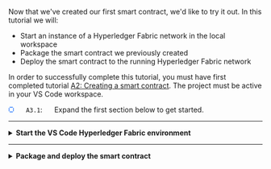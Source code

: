 Now that we've created our first smart contract, we'd like to try it out. In this tutorial we will:

* Start an instance of a Hyperledger Fabric network in the local workspace
* Package the smart contract we previously created
* Deploy the smart contract to the running Hyperledger Fabric network

In order to successfully complete this tutorial, you must have first completed tutorial <a href='./a2.md'>A2: Creating a smart contract</a>. The project must be active in your VS Code workspace.

<img src="./images/bullet.png" alt="[]"></img> &nbsp;&nbsp;&nbsp;&nbsp; `A3.1`: &nbsp;&nbsp;&nbsp;&nbsp;
Expand the first section below to get started.


---
<details>
<summary><b>Start the VS Code Hyperledger Fabric environment</b></summary>

<img src="./images/bullet.png" alt="[]"></img> &nbsp;&nbsp;&nbsp;&nbsp; `A3.2`: &nbsp;&nbsp;&nbsp;&nbsp;
Click on the IBM Blockchain Platform icon in the activity bar to show the blockchain side bar.

<img src="./images/a2.2-a3.2.png" alt="IBM Blockchain Platform side bar"></img>

<br><h3 align='left'>The Fabric Environments view</h3>

The IBM Blockchain Platform VS Code Extension helps you test your smart contracts in a Hyperledger Fabric network. The extension comes with a pre-configured one organization network that runs on your local machine ("1 Org Local Fabric"). You can connect to remote networks too; we will do this in a later tutorial.

The available networks are shown in the Fabric Environments view.

<img src="./images/a3.3.1.png" alt="Fabric Environments view"></img>

If you do not have a "1 Org Local Fabric" environment, then click *+ Add local or remote environment* to create the environment. If creating the environment, click *Create new from template* and click *1 Org template*. Enter "1 Org local Fabric" as the name, and when you press *enter* the environment will start which may take up to 5 minutes.

We'll see later how this view also allows you to configure more realistic networks that also run entirely on your local machine. This allows you to check that your smart contract is functionally correct before you move to a more complex distributed network configuration. 

The required Hyperledger Fabric components are automatically downloaded and started when you select it.

<img src="./images/bullet.png" alt="[]"></img> `A3.3`: &nbsp;&nbsp;&nbsp;&nbsp;
In the Fabric Environments view, click "*1 Org Local Fabric  O  (click to start)*"

This will download and start the embedded instance of Hyperledger Fabric, and may take up to five minutes to complete.

<img src="./images/a3.3.2.png" alt="Local Fabric starting"></img>

When Hyperledger Fabric has fully initialized, the view will change to show the channels, nodes and organizations in the local environment. You may need to click on the environment to see the details.

<img src="./images/a3.3.3.png" alt="Local Fabric started"></img>

Each of these elements tells you what's configured in the connected environment:
* **Channels** define the scope of each network, and form one method of choosing how organizations share data. Deployed smart contracts that are available to the network will show under channels. We will look at channels in a later tutorial.
* **Nodes** are the Hyperledger Fabric components that make the system work. There are three types of nodes:
   * Peers which host ledgers and execute smart contracts
   * Orderers which assert transaction order and distribute blocks to peers
   * Certificate authorities which provide the means of identifying users and organizations on the network
* **Organizations** are the members of the blockchain network. Each organization will consist of many different users and types of users.


   > <br>
   > For more about the components that make up a Hyperledger Fabric network, see the <a href="https://hyperledger-fabric.readthedocs.io/en/latest/key_concepts.html">Hyperledger Fabric documentation</a>.
   > <br>&nbsp;
   
If you expand the various sections you'll see the various defaults for each of these elements:

* Three **nodes**: a single peer called *Org1 Peer*, an ordering node called *Orderer* and a certificate authority called *Org1 CA*.
* Two **organizations**, with identifiers of 'OrdererMSP' and 'Org1MSP'. The former will own the orderer and the latter the peer; it is good practice to use separate organizations for orderer nodes and peers.
* There is a single default network **channel** called *mychannel*.
* By default there are no **smart contracts** deployed to the channel.



<img src="./images/a3.3.4.png" alt="Local Fabric defaults"></img>

> <br>
   > <b>Starting again?</b>
   > <br> If you ever need to start with a new Hyperledger Fabric instance, hover over the Fabric Environments view, click the ellipsis ('...') and select 'Teardown Fabric Environment'. Use with caution: this will completely wipe the Hyperledger Fabric instance and anything deployed to it. Development files in your workspace (e.g. smart contract projects) will remain.
   > <br>&nbsp;

<img src="./images/bullet.png" alt="[]"></img> &nbsp;&nbsp;&nbsp;&nbsp; `A3.4`: &nbsp;&nbsp;&nbsp;&nbsp;
Expand the next section of the tutorial to continue.

</details>

---

<details>
<summary><b>Package and deploy the smart contract</b></summary>


We will now package and deploy our smart contract into the local environment. The VS Code extension has a simplified version of the process to deploy a smart contract and the default options provided work well for for simple projects such as this demo-contract.

> <br>
   > <b>Want to know more?</b><br>For more about smart contract packages (chaincode) and the lifecycle, check out the <a href="https://hyperledger-fabric.readthedocs.io/en/latest/chaincode_lifecycle.html">Hyperledger Fabric documentation</a>.
   > <br>&nbsp;

<img src="./images/bullet.png" alt="[]"></img> &nbsp;&nbsp;&nbsp;&nbsp; `A3.5`: &nbsp;&nbsp;&nbsp;&nbsp;
Move the mouse over the title bar of the Smart Contracts view, click the "..." that appears and select "Package Open Project".

<img src="./images/a3.5.png" alt="Package Open Project"></img>

The Smart Contracts view will be updated to show the new package.

<img src="./images/a3.5.1.png" alt="Smart contract packages"></img>

<img src="./images/bullet.png" alt="[]"></img> &nbsp;&nbsp;&nbsp;&nbsp; `A3.6`: &nbsp;&nbsp;&nbsp;&nbsp;
In the Fabric Environments view, click "mychannel" -> "+ Deploy smart contract".

<img src="./images/a3.6.png" alt="Deploy smart contract"></img>

<img src="./images/bullet.png" alt="[]"></img> &nbsp;&nbsp;&nbsp;&nbsp; `A3.7`: &nbsp;&nbsp;&nbsp;&nbsp;
In the Deploy Smart Contract form, select "demo-contract@0.0.1" from the drop down list, and click 'Next'.

<img src="./images/a3.7.png" alt="Select demo-contract"></img>

<img src="./images/bullet.png" alt="[]"></img> &nbsp;&nbsp;&nbsp;&nbsp; `A3.8`: &nbsp;&nbsp;&nbsp;&nbsp;
In step 2 of the form, default values for Definition name and version are provided, click 'Next' to move to Step 3 of the deploy.

For TypeScript smart contracts, both the name and version are taken from the <i>package.json</i> file in the root of the smart contract project.

The endorsement policy determines which peers get to run the smart contract. As we only have one peer in our organization, we can accept the default.
Collections configuration and private data is an advanced technique for sharing data between organizations. We will not be using that feature for now; it is the subject of a later tutorial.

<img src="./images/a3.8.png" alt="Click Next on deploy step 2"></img>

<img src="./images/bullet.png" alt="[]"></img> &nbsp;&nbsp;&nbsp;&nbsp; `A3.9`: &nbsp;&nbsp;&nbsp;&nbsp;
In step 3 of the form, the automated steps of the deploy are sumarized, click 'Deploy' to start the deployment. 

<img src="./images/a3.9.png" alt="Click Deploy on deploy step 3"></img>

Deployment may take a few minutes to complete.

When deployment has completed you will see the new smart contract listed under "mychannel" in the Fabric Environments view.

<img src="./images/a3.9.1.png" alt="Channel view after deployment"></img>

Congratulations! You've successfully deployed your first smart contract on a Hyperledger Fabric network. As we're going to see, there's much more to do - but this is a great start.

<br><h3 align='left'>Summary</h3>

In this tutorial we started the built-in one organization Hyperledger Fabric network. We packaged our smart contract and deployed it.

In the next tutorial we will exercise the smart contract, to see how it behaves inside the network.

</details>
